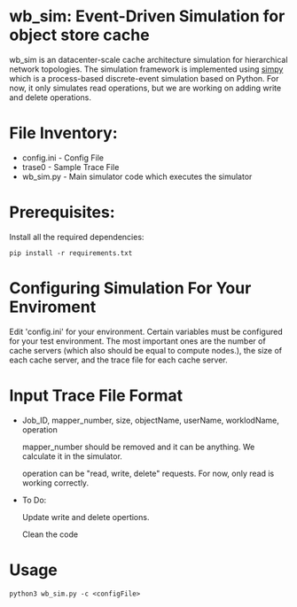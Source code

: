 # wb_sim: Event-Driven Simulation for object store cache

wb_sim is an datacenter-scale cache architecture simulation for hierarchical network topologies. The simulation framework is implemented using [simpy](https://simpy.readthedocs.io/en/latest/) which is a process-based discrete-event simulation based on Python.
For now, it only simulates read operations, but we are working on adding write and delete operations.

# File Inventory:
  * config.ini - Config File
  * trase0 - Sample Trace File
  * wb_sim.py - Main simulator code which executes the simulator
 
 
# Prerequisites:
Install all the required dependencies:

```
pip install -r requirements.txt
```

# Configuring Simulation For Your Enviroment 
  Edit 'config.ini' for your environment. Certain variables must be configured for your test environment.
  The most important ones are the number of cache servers (which also should be equal to compute nodes.), the size of each cache server, and the trace file for each cache server.
 
  
# Input Trace File Format
 * Job_ID, mapper_number, size, objectName, userName, worklodName, operation

     mapper_number should be removed and it can be anything. We calculate it in the simulator.
 
     operation can be "read, write, delete" requests. For now, only read is working correctly.

 * To Do: 

     Update write and delete opertions.

     Clean the code

# Usage

```
python3 wb_sim.py -c <configFile>
```
